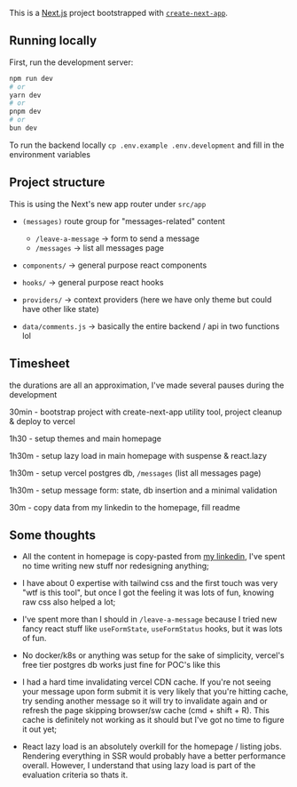 This is a [Next.js](https://nextjs.org/) project bootstrapped with [`create-next-app`](https://github.com/vercel/next.js/tree/canary/packages/create-next-app).

## Running locally

First, run the development server:

```bash
npm run dev
# or
yarn dev
# or
pnpm dev
# or
bun dev
```

To run the backend locally `cp .env.example .env.development` and fill in the environment variables

## Project structure

This is using the Next's new app router under `src/app`

- `(messages)` route group for "messages-related" content

  - `/leave-a-message` -> form to send a message
  - `/messages` -> list all messages page

- `components/` -> general purpose react components
- `hooks/` -> general purpose react hooks
- `providers/` -> context providers (here we have only theme but could have other like state)
- `data/comments.js` -> basically the entire backend / api in two functions lol

## Timesheet

the durations are all an approximation, I've made several pauses during the development

30min - bootstrap project with create-next-app utility tool, project cleanup & deploy to vercel

1h30 - setup themes and main homepage

1h30m - setup lazy load in main homepage with suspense & react.lazy

1h30m - setup vercel postgres db, `/messages` (list all messages page)

1h30m - setup message form: state, db insertion and a minimal validation

30m - copy data from my linkedin to the homepage, fill readme

## Some thoughts

- All the content in homepage is copy-pasted from [my linkedin](https://www.linkedin.com/in/luckened/), I've spent no time writing new stuff nor redesigning anything;

- I have about 0 expertise with tailwind css and the first touch was very "wtf is this tool", but once I got the feeling it was lots of fun, knowing raw css also helped a lot;

- I've spent more than I should in `/leave-a-message` because I tried new fancy react stuff like `useFormState`, `useFormStatus` hooks, but it was lots of fun.

- No docker/k8s or anything was setup for the sake of simplicity, vercel's free tier postgres db works just fine for POC's like this

- I had a hard time invalidating vercel CDN cache. If you're not seeing your message upon form submit it is very likely that you're hitting cache, try sending another message so it will try to invalidate again and or refresh the page skipping browser/sw cache (cmd + shift + R). This cache is definitely not working as it should but I've got no time to figure it out yet;

- React lazy load is an absolutely overkill for the homepage / listing jobs. Rendering everything in SSR would probably have a better performance overall. However, I understand that using lazy load is part of the evaluation criteria so thats it.
